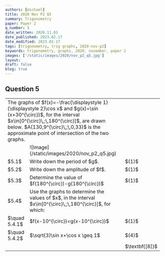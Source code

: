 ```yaml
---
authors: [michael]
title: 2020 Nov P2 Q5
summary: Trigonometry
paper: Paper 2
q_number: 5
date_written: 2020.11.01
date_published: 2023.02.17
date_modified: 2023.02.17
tags: [trigonometry, trig graphs, 2020-nov-p2]
keywords: trigonometry, graphs, 2020, november, paper 2
images: ['/static/images/2020/nov_p2_q5.jpg']
layout:
draft: false
blog: true
---
```


## Question 5

<table className="border-collapse">
  <tbody> 
    <tr>
      <td colSpan='2'>The graphs of $f(x)=-\frac{\displaystyle 1}{\displaystyle 2}\cos x$ and $g(x)=\sin (x+30^{\circ})$, for the interval $x\in[0^{\circ}\,;\,180^{\circ}]$, are drawn below. $A(130,9^{\circ}\,;\,0,33)$ is the approximate point of intersection of the two graphs.</td>
      <td></td>
    </tr>
    <tr>
      <td></td>
      <td>![Image](/static/images/2020/nov_p2_q5.jpg)</td>
      <td></td>
    </tr>
    <tr>
      <td>$5.1$</td>
      <td>Write down the period of $g$.</td>
      <td>$(1)$</td>
    </tr>
    <tr>
      <td>$5.2$</td>
      <td>Write down the amplitude of $f$.</td>
      <td>$(1)$</td>
    </tr>
    <tr>
      <td>$5.3$</td>
      <td>Determine the value of $f(180^{\circ})-g(180^{\circ})$</td>
      <td>$(1)$</td>
    </tr>
    <tr>
      <td>$5.4$</td>
      <td>Use the graphs to determine the values of $x$, in the interval $x\in[0^{\circ}\,;\,180^{\circ}]$, for which:</td>
      <td></td>
    </tr>
    <tr>   
      <td>$\quad 5.4.1$</td>
      <td>$f(x-10^{\circ})=g(x-10^{\circ})$</td>
      <td>$(1)$</td>
    </tr>
    <tr>   
      <td>$\quad 5.4.2$</td>
      <td>$\sqrt{3}\sin x+\cos x \geq 1$</td>
      <td>$(4)$</td>
    </tr>
    <tr>
      <td></td>
      <td></td>
      <td>$\textbf{[8]}$</td>
    </tr>
  </tbody>
</table>
